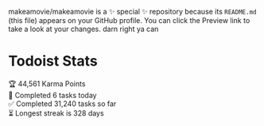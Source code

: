 makeamovie/makeamovie is a ✨ special ✨ repository because its `README.md` (this file) appears on your GitHub profile.
You can click the Preview link to take a look at your changes. darn right ya can

# Todoist Stats

<!-- TODO-IST:START -->
🏆  44,561 Karma Points           
🌸  Completed 6 tasks today           
✅  Completed 31,240 tasks so far           
⏳  Longest streak is 328 days
<!-- TODO-IST:END -->